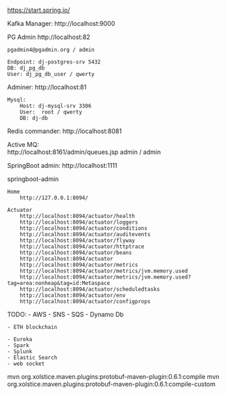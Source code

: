 

https://start.spring.io/


Kafka Manager:
    http://localhost:9000
    
PG Admin
    http://localhost:82
    
    pgadmin4@pgadmin.org / admin
    
    Endpoint: dj-postgres-srv 5432
    DB: dj_pg_db
    User: dj_pg_db_user / qwerty    
    
Adminer: 
    http://localhost:81   
    
    Mysql:
        Host: dj-mysql-srv 3306
        User:  root / qwerty 
        DB: dj-db

Redis commander: 
    http://localhost:8081      
    
Active MQ:     
    http://localhost:8161/admin/queues.jsp
    admin / admin  
    
    
SpringBoot admin:
    http://localhost:1111    
    

springboot-admin 

    Home 
        http://127.0.0.1:8094/

    Actuator     
        http://localhost:8094/actuator/health    
        http://localhost:8094/actuator/loggers
        http://localhost:8094/actuator/conditions
        http://localhost:8094/actuator/auditevents
        http://localhost:8094/actuator/flyway
        http://localhost:8094/actuator/httptrace
        http://localhost:8094/actuator/beans
        http://localhost:8094/actuator
        http://localhost:8094/actuator/metrics
        http://localhost:8094/actuator/metrics/jvm.memory.used
        http://localhost:8094/actuator/metrics/jvm.memory.used?tag=area:nonheap&tag=id:Metaspace
        http://localhost:8094/actuator/scheduledtasks
        http://localhost:8094/actuator/env
        http://localhost:8094/actuator/configprops
        
        
        
TODO: 
    - AWS 
        - SNS
        - SQS
        - Dynamo Db
        
    - ETH blockchain
        
    - Eureka    
    - Spark             
    - Splunk
    - Elastic Search    
    - web socket
    
    
    
    
mvn org.xolstice.maven.plugins:protobuf-maven-plugin:0.6.1:compile
mvn org.xolstice.maven.plugins:protobuf-maven-plugin:0.6.1:compile-custom